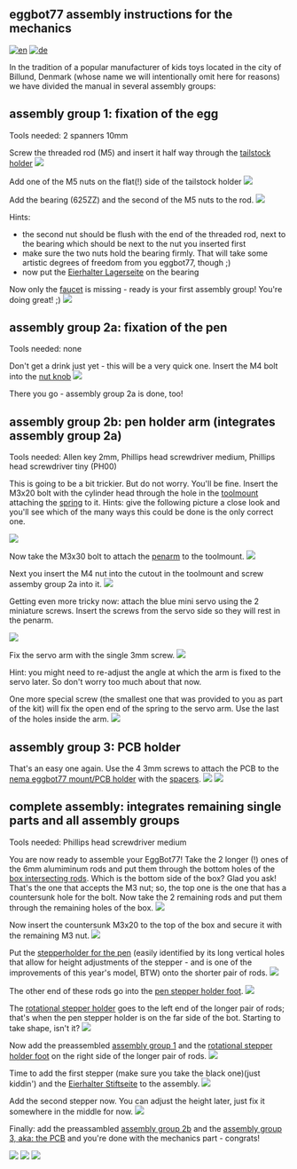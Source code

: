 ## eggbot77 assembly instructions for the mechanics
[![en](https://img.shields.io/badge/lang-en-red.svg)](https://github.com/section77/eggbot77/blob/main/mechanics/assembly/README.en.md)
[![de](https://img.shields.io/badge/lang-de-blue.svg)](https://github.com/section77/eggbot77/blob/main/mechanics/assembly/README.md)

In the tradition of a popular manufacturer of kids toys located in the city of Billund, Denmark (whose name we will intentionally omit here for reasons) we have divided the manual in several assembly groups:

## assembly group 1: fixation of the egg

Tools needed: 2 spanners 10mm

Screw the threaded rod (M5) and insert it half way through the [tailstock holder](eb77-eh21_bauteil-01-IMG_4891.JPG)
![](eb77-eh21_baugruppe-1-1-IMG_4937.JPG)

Add one of the M5 nuts on the flat(!) side of the tailstock holder
![](eb77-eh21_baugruppe-1-2-IMG_4936.JPG)

Add the bearing (625ZZ) and the second of the M5 nuts to the rod.
![](eb77-eh21_baugruppe-1-3-IMG_4942.JPG)

Hints: 
* the second nut should be flush with the end of the threaded rod, next to the bearing which should be next to the nut you inserted first
* make sure the two nuts hold the bearing firmly. That will take some artistic degrees of freedom from you eggbot77, though ;)
* now put the [Eierhalter Lagerseite](eb77-eh21_bauteil-03-IMG_4906) on the bearing

Now only the [faucet](eb77-eh21_bauteil-02-IMG_4895.JPG) is missing - ready is your first assembly group! You're doing great! ;)
![](eb77-eh21_baugruppe-1-IMG_4948.JPG)

## assembly group 2a: fixation of the pen

Tools needed: none

Don't get a drink just yet - this will be a very quick one.
Insert the M4 bolt into the [nut knob](eb77-eh21_bauteil-04-IMG_4899.JPG)
![](eb77-eh21_baugruppe-2a-IMG_4934.JPG)

There you go - assembly group 2a is done, too!

## assembly group 2b: pen holder arm (integrates assembly group 2a)

Tools needed: Allen key 2mm, Phillips head screwdriver medium, Phillips head screwdriver tiny (PH00)

This is going to be a bit trickier. But do not worry. You'll be fine.
Insert the M3x20 bolt with the cylinder head through the hole in the [toolmount](eb77-eh21_bauteil-05-IMG_4897.JPG) attaching the [spring](eb77-eh21_bauteil-06-IMG_4902.JPG) to it.
Hints: give the following picture a close look and you'll see which of the many ways this could be done is the only correct one.

![](eb77-eh21_baugruppe-2b-IMG_4935.JPG)

Now take the M3x30 bolt to attach the [penarm](eb77-eh21_bauteil-07-IMG_4900.JPG) to the toolmount.
![](eb77-eh21_baugruppe-2b-IMG_4941.JPG)

Next you insert the M4 nut into the cutout in the toolmount and screw assemby group 2a into it.
![](eb77-eh21_baugruppe-2b-IMG_4951.JPG)

Getting even more tricky now: attach the blue mini servo using the 2 miniature screws. Insert the screws from the servo side so they will rest in the penarm.

![](eb77-eh21_baugruppe-2b-IMG_4955.JPG)

Fix the servo arm with the single 3mm screw.
![](eb77-eh21_baugruppe-2b-IMG_4957.JPG)

Hint: you might need to re-adjust the angle at which the arm is fixed to the servo later. So don't worry too much about that now.

One more special screw (the smallest one that was provided to you as part of the kit) will fix the open end of the spring to the servo arm. Use the last of the holes inside the arm.
![](eb77-eh21_baugruppe-2b-IMG_4960.JPG)

## assembly group 3: PCB holder
That's an easy one again. Use the 4 3mm screws to attach the PCB to the [nema eggbot77 mount/PCB holder](eb77-eh21_bauteil-08-IMG_4901.JPG) with the [spacers](eb77-eh21_bauteil-09-IMG_4905.JPG).
![](eb77-eh21_baugruppe-3-IMG_4952.JPG)
![](eb77-eh21_baugruppe-3-IMG_4953.JPG)

## complete assembly: integrates remaining single parts and all assembly groups

Tools needed: Phillips head screwdriver medium

You are now ready to assemble your EggBot77! Take the 2 longer (!) ones of the 6mm alumiminum rods and put them through the bottom holes of the [box intersecting rods](eb77-eh21_bauteil-10-IMG_4889.JPG). Which is the bottom side of the box? Glad you ask! That's the one that accepts the M3 nut; so, the top one is the one that has a countersunk hole for the bolt. Now take the 2 remaining rods and put them through the remaining holes of the box.
![](eb77-eh21_aufbau-1-IMG_4927.JPG)

Now insert the countersunk M3x20 to the top of the box and secure it with the remaining M3 nut.
![](eb77-eh21_aufbau-2-IMG_4932.JPG)

Put the [stepperholder for the pen](eb77-eh21_bauteil-11-IMG_4884.JPG) (easily identified by its long vertical holes that allow for height adjustments of the stepper - and is one of the improvements of this year's model, BTW) onto the shorter pair of rods.
![](eb77-eh21_aufbau-3-IMG_4938.JPG)

The other end of these rods go into the [pen stepper holder foot](eb77-eh21_bauteil-12-IMG_4893.JPG).
![](eb77-eh21_aufbau-4-IMG_4943.JPG)

The [rotational stepper holder](eb77-eh21_bauteil-13-IMG_4885.JPG) goes to the left end of the longer pair of rods; that's when the pen stepper holder is on the far side of the bot. Starting to take shape, isn't it?
![](eb77-eh21_aufbau-5-IMG_4949.JPG)

Now add the preassembled [assembly group 1](eb77-eh21_baugruppe-1-3-IMG_4942.JPG) and the [rotational stepper holder foot](eb77-eh21_bauteil-14-IMG_4894.JPG) on the right side of the longer pair of rods.
![](eb77-eh21_aufbau-6-IMG_4954.JPG)

Time to add the first stepper (make sure you take the black one)(just kiddin') and the [Eierhalter Stiftseite](eb77-eh21_bauteil-15-IMG_4910.JPG) to the assembly.
![](eb77-eh21_aufbau-7-IMG_4956.JPG)

Add the second stepper now. You can adjust the height later, just fix it somewhere in the middle for now.
![](eb77-eh21_aufbau-8-IMG_4959.JPG)

Finally: add the preassambled [assembly group 2b](eb77-eh21_baugruppe-2b-IMG_4960.JPG) and the [assembly group 3, aka: the PCB](eb77-eh21_baugruppe-3-IMG_4952.JPG) and you're done with the mechanics part - congrats!

![](eb77-eh21_aufbau-9-IMG_4961.JPG)
![](eb77-eh21_aufbau-10-IMG_4963.JPG)
![](eb77-eh21_aufbau-11-IMG_4965.JPG)

